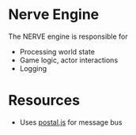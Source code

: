 # Nerve Engine

The NERVE engine is responsible for

* Processing world state
* Game logic, actor interactions
* Logging

# Resources
- Uses [postal.js](https://github.com/postaljs/postal.js) for message bus
